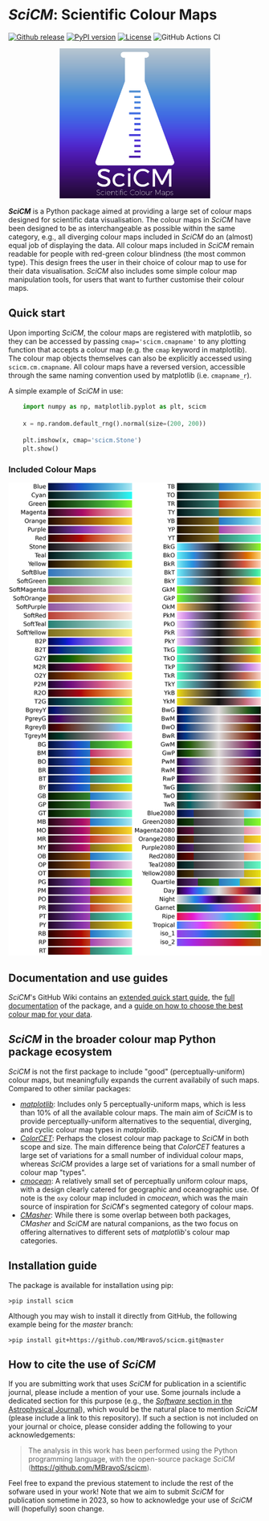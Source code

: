# _SciCM_: Scientific Colour Maps

[![Github release](https://img.shields.io/github/release/MBravoS/scicm.svg?label=tag&colorB=54ebff)](https://github.com/MBravoS/scicm/releases) [![PyPI version](https://img.shields.io/pypi/v/scicm.svg?colorB=ff0080)](https://pypi.python.org/pypi/scicm) [![License](https://img.shields.io/pypi/l/scicm.svg)](https://github.com/MBravoS/scicm/blob/master/LICENSE) ![GitHub Actions CI](https://github.com/MBravoS/scicm/actions/workflows/test-scicm.yml/badge.svg)

<p align="center">
    <img src="https://raw.githubusercontent.com/MBravoS/scicm/master/images/logo.png" width="300">
</p>

**_SciCM_** is a Python package aimed at providing a large set of colour maps designed for scientific data visualisation.
The colour maps in _SciCM_ have been designed to be as interchangeable as possible within the same category, e.g., all diverging colour maps included in _SciCM_ do an (almost) equal job of displaying the data.
All colour maps included in _SciCM_ remain readable for people with red-green colour blindness (the most common type).
This design frees the user in their choice of colour map to use for their data visualisation.
_SciCM_ also includes some simple colour map manipulation tools, for users that want to further customise their colour maps.

## Quick start
Upon importing _SciCM_, the colour maps are registered with matplotlib, so they can be accessed by passing `cmap='scicm.cmapname'` to any plotting function that accepts a colour map (e.g. the `cmap` keyword in matplotlib).
The colour map objects themselves can also be explicitly accessed using `scicm.cm.cmapname`.
All colour maps have a reversed version, accessible through the same naming convention used by matplotlib (i.e. `cmapname_r`).


A simple example of _SciCM_ in use:
```python
    import numpy as np, matplotlib.pyplot as plt, scicm
    
    x = np.random.default_rng().normal(size=(200, 200))
    
    plt.imshow(x, cmap='scicm.Stone')
    plt.show()
```

### Included Colour Maps

<p align="center">
    <img src="https://raw.githubusercontent.com/MBravoS/scicm/master/images/scicm_all.png" width="800">
</p>

## Documentation and use guides
_SciCM_'s GitHub Wiki contains an [extended quick start guide](https://github.com/MBravoS/scicm/wiki/Quick-Start), the [full documentation](https://github.com/MBravoS/scicm/wiki/Code-Documentation) of the package, and a [guide on how to choose the best colour map for your data](https://github.com/MBravoS/scicm/wiki/How-to-choose-which-colour-map-to-use).

## _SciCM_ in the broader colour map Python package ecosystem
_SciCM_ is not the first package to include "good" (perceptually-uniform) colour maps, but meaningfully expands the current availabily of such maps.
Compared to other similar packages:
- [_matplotlib_](https://matplotlib.org/stable/tutorials/colors/colormaps.html): Includes only 5 perceptually-uniform maps, which is less than 10% of all the available colour maps. The main aim of _SciCM_ is to provide perceptually-uniform alternatives to the sequential, diverging, and cyclic colour map types in _matplotlib_.
- [_ColorCET_](https://github.com/holoviz/colorcet): Perhaps the closest colour map package to _SciCM_ in both scope and size. The main difference being that _ColorCET_ features a large set of variations for a small number of individual colour maps, whereas _SciCM_ provides a large set of variations for a small number of colour map "types".
- [_cmocean_](https://github.com/matplotlib/cmocean): A relatively small set of perceptually uniform colour maps, with a design clearly catered for geographic and oceanographic use. Of note is the `oxy` colour map included in _cmocean_, which was the main source of inspiration for _SciCM_'s segmented category of colour maps.
- [_CMasher_](https://github.com/1313e/CMasher): While there is some overlap between both packages, _CMasher_ and _SciCM_ are natural companions, as the two focus on offering alternatives to different sets of _matplotlib_'s colour map categories.

## Installation guide
The package is available for installation using pip:

    >pip install scicm

Although you may wish to install it directly from GitHub, the following example being for the _master_ branch:

    >pip install git+https://github.com/MBravoS/scicm.git@master

## How to cite the use of _SciCM_
If you are submitting work that uses _SciCM_ for publication in a scientific journal, please include a mention of your use.
Some journals include a dedicated section for this purpose (e.g., the [_Software_ section in the Astrophysical Journal](https://journals.aas.org/aastexguide/#software)), which would be the natural place to mention _SciCM_ (please include a link to this repository).
If such a section is not included on your journal or choice, please consider adding the following to your acknowledgements:
> The analysis in this work has been performed using the Python programming language, with the open-source package _SciCM_ (https://github.com/MBravoS/scicm).

Feel free to expand the previous statement to include the rest of the sofware used in your work!
Note that we aim to submit _SciCM_ for publication sometime in 2023, so how to acknowledge your use of _SciCM_ will (hopefully) soon change.
